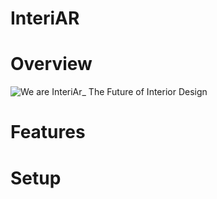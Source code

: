 # InteriAR
# Overview
![We are InteriAr_ The Future of Interior Design](https://user-images.githubusercontent.com/53962625/70157502-b287ea00-1683-11ea-9abd-dcf0906c4db9.png)

# Features
# Setup
